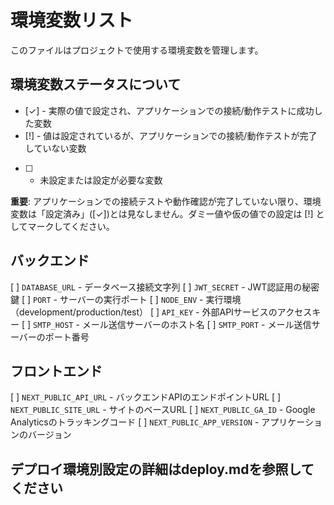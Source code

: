 # 環境変数リスト

このファイルはプロジェクトで使用する環境変数を管理します。

## 環境変数ステータスについて

- [✓] - 実際の値で設定され、アプリケーションでの接続/動作テストに成功した変数
- [!] - 値は設定されているが、アプリケーションでの接続/動作テストが完了していない変数
- [ ] - 未設定または設定が必要な変数

**重要**: アプリケーションでの接続テストや動作確認が完了していない限り、環境変数は「設定済み」([✓])とは見なしません。ダミー値や仮の値での設定は [!] としてマークしてください。

## バックエンド

[ ] `DATABASE_URL` - データベース接続文字列
[ ] `JWT_SECRET` - JWT認証用の秘密鍵
[ ] `PORT` - サーバーの実行ポート
[ ] `NODE_ENV` - 実行環境（development/production/test）
[ ] `API_KEY` - 外部APIサービスのアクセスキー
[ ] `SMTP_HOST` - メール送信サーバーのホスト名
[ ] `SMTP_PORT` - メール送信サーバーのポート番号

## フロントエンド

[ ] `NEXT_PUBLIC_API_URL` - バックエンドAPIのエンドポイントURL
[ ] `NEXT_PUBLIC_SITE_URL` - サイトのベースURL
[ ] `NEXT_PUBLIC_GA_ID` - Google Analyticsのトラッキングコード
[ ] `NEXT_PUBLIC_APP_VERSION` - アプリケーションのバージョン

## デプロイ環境別設定の詳細はdeploy.mdを参照してください